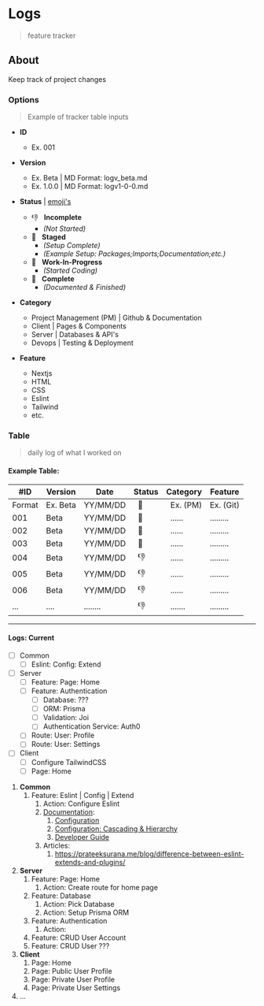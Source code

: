 # Logs
> feature tracker

## About

Keep track of project changes

### Options
> Example of tracker table inputs

- **ID**
  - Ex. 001

- **Version**
  - Ex. Beta | MD Format: logv_beta.md
  - Ex. 1.0.0 | MD Format: logv1-0-0.md


- **Status** | [emoji's](https://gist.github.com/rxaviers/7360908)
  - :-1: &nbsp; **Incomplete** 
    - *(Not Started)*
  - :wave: &nbsp; **Staged** 
    - *(Setup Complete)* 
    - *(Example Setup: Packages;Imports;Documentation;etc.)*
  - :pray: &nbsp; **Work-In-Progress** 
    - *(Started Coding)* 
  - :tada: &nbsp; **Complete** 
    - *(Documented & Finished)*

- **Category**
  - Project Management (PM) | Github & Documentation
  - Client | Pages & Components
  - Server | Databases & API's
  - Devops | Testing & Deployment

- **Feature**
  - Nextjs
  - HTML
  - CSS
  - Eslint
  - Tailwind
  - etc.

### Table
> daily log of what I worked on

#### Example Table:

|  #ID   |  Version  |   Date   |        Status        |     Category      |  Feature   |
| ------ | --------- | -------- | -------------------- | ----------------- | ---------- |
| Format | Ex. Beta  | YY/MM/DD | &nbsp;&nbsp;:tada: | &nbsp; Ex. (PM)   | Ex. (Git) |
| 001    | Beta      | YY/MM/DD | &nbsp;&nbsp;:tada: | &nbsp; ......     | ......... |
| 002    | Beta      | YY/MM/DD | &nbsp;&nbsp;:tada: | &nbsp; ......     | ......... |
| 003    | Beta      | YY/MM/DD | &nbsp;&nbsp;:pray: | &nbsp; ......     | ......... |
| 004    | Beta      | YY/MM/DD | &nbsp;&nbsp;:-1:   | &nbsp; ......     | ......... |
| 005    | Beta      | YY/MM/DD | &nbsp;&nbsp;:-1:   | &nbsp; ......     | ......... |  
| 006    | Beta      | YY/MM/DD | &nbsp;&nbsp;:-1:   | &nbsp; ......     | ......... |
| ...    | ....      | ........ | &nbsp;&nbsp;:-1:   | &nbsp; .......    | ......... |  

---

#### Logs: Current

- [ ] Common
  - [ ] Eslint: Config: Extend
- [ ] Server
  - [ ] Feature: Page: Home
  - [ ] Feature: Authentication
    - [ ] Database: ???
    - [ ] ORM: Prisma
    - [ ] Validation: Joi
    - [ ] Authentication Service: Auth0
  - [ ] Route: User: Profile
  - [ ] Route: User: Settings
- [ ] Client
  - [ ] Configure TailwindCSS
  - [ ] Page: Home

1. **Common**
   1. Feature: Eslint | Config | Extend
      1. Action: Configure Eslint
      2. [Documentation](https://eslint.org/docs/latest/):
         1. [Configuration](https://eslint.org/docs/latest/user-guide/configuring/)
         2. [Configuration: Cascading & Hierarchy](https://eslint.org/docs/latest/user-guide/configuring/configuration-files#cascading-and-hierarchy)
         3. [Developer Guide](https://eslint.org/docs/latest/developer-guide/shareable-configs)
      3. Articles:
         1. https://prateeksurana.me/blog/difference-between-eslint-extends-and-plugins/
2. **Server**
   1. Feature: Page: Home
      1. Action: Create route for home page
   2. Feature: Database
      1. Action: Pick Database
      2. Action: Setup Prisma ORM
   3. Feature: Authentication
      1. Action: 
   4. Feature: CRUD User Account
   5. Feature: CRUD User ???
3. **Client**
   1. Page: Home
   2. Page: Public User Profile
   3. Page: Private User Profile
   4. Page: Private User Settings
4.  ...



